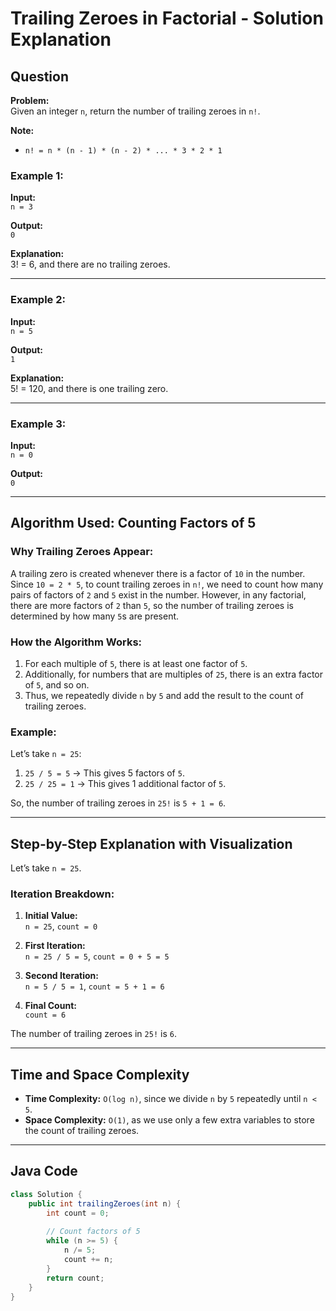 # Trailing Zeroes in Factorial - Solution Explanation

## Question

**Problem:**  
Given an integer `n`, return the number of trailing zeroes in `n!`.

**Note:**
- `n! = n * (n - 1) * (n - 2) * ... * 3 * 2 * 1`

### Example 1:
**Input:**  
`n = 3`

**Output:**  
`0`

**Explanation:**  
3! = 6, and there are no trailing zeroes.

---

### Example 2:
**Input:**  
`n = 5`

**Output:**  
`1`

**Explanation:**  
5! = 120, and there is one trailing zero.

---

### Example 3:
**Input:**  
`n = 0`

**Output:**  
`0`

---

## Algorithm Used: Counting Factors of 5

### Why Trailing Zeroes Appear:
A trailing zero is created whenever there is a factor of `10` in the number. Since `10 = 2 * 5`, to count trailing zeroes in `n!`, we need to count how many pairs of factors of `2` and `5` exist in the number. However, in any factorial, there are more factors of `2` than `5`, so the number of trailing zeroes is determined by how many `5`s are present.

### How the Algorithm Works:
1. For each multiple of `5`, there is at least one factor of `5`.
2. Additionally, for numbers that are multiples of `25`, there is an extra factor of `5`, and so on.
3. Thus, we repeatedly divide `n` by `5` and add the result to the count of trailing zeroes.

### Example:

Let’s take `n = 25`:

1. `25 / 5 = 5` → This gives 5 factors of `5`.
2. `25 / 25 = 1` → This gives 1 additional factor of `5`.

So, the number of trailing zeroes in `25!` is `5 + 1 = 6`.

---

## Step-by-Step Explanation with Visualization

Let’s take `n = 25`.

### Iteration Breakdown:

1. **Initial Value:**  
   `n = 25`, `count = 0`

2. **First Iteration:**  
   `n = 25 / 5 = 5`, `count = 0 + 5 = 5`

3. **Second Iteration:**  
   `n = 5 / 5 = 1`, `count = 5 + 1 = 6`

4. **Final Count:**  
   `count = 6`

The number of trailing zeroes in `25!` is `6`.

---

## Time and Space Complexity

- **Time Complexity:** `O(log n)`, since we divide `n` by `5` repeatedly until `n < 5`.
- **Space Complexity:** `O(1)`, as we use only a few extra variables to store the count of trailing zeroes.

---

## Java Code

```java
class Solution {
    public int trailingZeroes(int n) {
        int count = 0;
        
        // Count factors of 5
        while (n >= 5) {
            n /= 5;
            count += n;
        }
        return count;
    }
}
